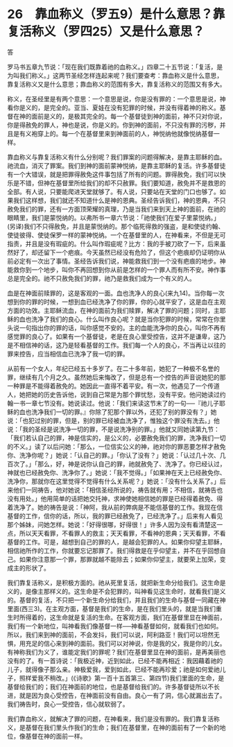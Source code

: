 # 26　靠血称义（罗五9）是什么意思？靠复活称义（罗四25）又是什么意思？


答

罗马书五章九节说：「现在我们既靠着祂的血称义。」四章二十五节说：「复活，是为叫我们称义。」这两节圣经怎样连起来呢？我们要查考：靠血称义是什么意思，靠复活称义又是什么意思；靠血称义的范围有多大，靠复活称义的范围又有多大。

称义，在圣经里是有两个意思：一个意思是说，你是没有罪的：一个意思是说，神看你是义的，是完全的。亚当、夏娃在没有犯罪的时候，并没有得着神的称义。基督在神的面前是义的，是极其完全的。每一个基督徒到神的面前，神不只对你说，你是得赦免的罪人，神也是说，你是义的。你到神的面前，不只没有罪的污秽，并且是有义袍穿上的。每一个在基督里来到神面前的人，神悦纳他就像悦纳基督一样。

靠血称义与靠复活称义有什么分别呢？我们罪案的问题得解决，是靠主耶稣的血。祂流血，消灭了罪案。我们到神的面前蒙神悦纳，是靠主耶稣的复活。许多基督徒有一个大错误，就是把罪得赦免这件事包括了所有的问题。罪得赦免，我们可以快乐是不错，但神在基督里所给我们的却不只赦罪。我们要知道，赦免并不是救恩的全部。有人说，只要能爬进天堂就够了。有人说，只要站在天堂的门口也够了。如果我们这样想，我们就还不知道什么是神的恩典。圣经告诉我们，神的恩典，不只赦免我们的罪，还有一方面顶荣耀的真理，乃是当我们来到天上神的面前，在祂的眼睛里，我们是蒙悦纳的。以弗所书一章六节说：「祂使我们在爱子里蒙悦纳。」(另译)我们不只得赦免，并且是蒙悦纳的。那个临死得救的强盗，是和使徒约翰、使徒彼得、使徒保罗一样的蒙神悦纳。一个在基督里的人，在神看来，不但是无可指责，并且是没有瑕疵的。什么叫作瑕疵呢？比方：我的手被刀砍了一下，后来虽然好了，却还留下一个疤痕。今天虽然已经没有危险了，但这个疤痕却仍证明你从前必定有一次出了事情。圣经告诉我们说，神能救我们到一个没有疤痕的地步。神能救你到一个地步，叫你不再回想到你从前是怎样的一个罪人而有所不安。神作事总是完全的。祂不只赦免我们的罪，祂乃是救我们成为一个有义的人。

血是在神面前赎罪的，这是客观的一面。血也洗净人的良心(来九14)。当你每一次想到你的罪的时候，一想到血已经洗净了你的罪，你的心就平安了，这是血在主观方面的功效。主耶稣流血，在神的面前为我们赎罪，解决了罪的问题；同时，主耶稣的血也洗净了我们的良心。什么叫作良心呢？就是当你犯罪的时候，常常在你里头说一句指出你的罪的话，叫你感觉不安的。主的血能洗净你的良心，叫你不再有感觉罪的良心了。如果有一个基督徒，老是在良心里受控告，这并不是谦卑，这乃是不相信神的话，这乃是轻看基督的工作。我们每一个人的良心，不当再让以往的罪来控告，应当相信血已洗净了我一切的罪。

从前有一个女人，年纪已经五十多岁了。在二十多年前，她犯了一种极不名誉的罪，继续有几个月之久。虽然她后来悔改了，但是总有一个控告的声音说她犯的那一种罪是不能得着赦免的。她因此一直得不着平安。有一次，他遇见了一个传道人，她把她的历史告诉他，说到自己常是为那个罪忧愁，没有平安。他问她读过约翰一书一章七节没有。她说读过。他说：「我们来读这节末了的一句──『祂儿子耶稣的血也洗净我们一切的罪。』你除了犯那个罪以外，还犯了别的罪没有？」她说：「也犯过别的罪，但是，别的罪已经被血洗净了，惟独这个罪没有洗去。」他说：「我的圣经是说洗净一切的罪，不是说洗净别的罪。」他就又同她读第九节：「我们若认自己的罪，神是信实的，是公义的，必要赦免我们的罪，洗净我们一切的不义。」读了以后问她：「那么，一位信实公义的神，祂对你的罪恶要怎样才赦免你、洗净你呢？」她说：「认自己的罪。」「你认了没有？」她说：「认过几十次、几百次了。」「那么，好，神是说你认自己的罪，祂就赦免了、洗净了。你已经认过，神就也已经赦免你、洗净你了。」她说：「我不觉得。」「如果神在天上已经赦免你、洗净你，那就你在这里觉得不觉得有什么关系呢？」她说：「没有什么关系了。」后来他们一同祷告，他对她说：「相信圣经所说的，祷告就有用；不相信，就祷告也没有用处。」他用简单的话把她交托神，求神使她相信她的罪是已经得着赦免、得着洗净了。她的祷告是说：「神阿，我从前的弊病是不能信基督的工作。我现在信基督的工作，信你的话，所以，我的罪已经赦免了，已经洗净了。」后来有人看见那个姊妹，问她怎样。她说：「好得很哪，好得很！」许多人因为没有看清楚这一点，所以天天看罪，不看罪人的救主；天天看罪，不看神的恩典；天天看罪，不看基督的工作。可是，越想到自己的罪的人，是越会犯罪的人。如果你仰望主耶稣，相信祂所作的工作，你就要忘记那罪了。我们得救是在乎仰望主，并不在乎回想自己。如果你注意那一个罪，那罪就越不能除去；如果你仰望主，就要荣上加荣，变成主的形状了。

我们靠复活称义，是积极方面的。祂从死里复活，就把新生命分给我们。这生命是义的，是像主那样义的。这生命是不会犯罪的，叫神看见这生命时，就看我们是义的。基督的复活，不只把一个新生命分给我们，并且我们的生命与基督一同藏在神里面(西三3)。在主观方面，基督是我们的生命，是在我们里头的，就是当我们重生时所得着的，这生命就是复活的生命。在客观方面，我们在基督里显在神面前，我们有一个新地位，叫神看我们像基督一样──神看基督如何，就看我们也如何。所以，我们来到神的面前，不会发抖，我们可以说，阿利路亚！我们可以坦然无惧，用充足的信心来到神的面前。我们可以对神说，你是我的父，我是你的儿女。有神称我们为义了，谁能定我们的罪呢？我们在基督里显在神的面前，是再美丽也没有的了。有一首诗说：「我极近神，近到如此，已经不能再相近：我因藉着祂的儿子，就得像子那么亲。神极爱我，爱到如此，已经不能再珍爱；祂是如何爱祂儿子，照样爱我不稍改。」(《诗歌》第一百十五首第三、第四节)我们里面的生命，是基督给我们的；我们在神面前的地位，也是基督给我们的。许多基督徒所以不长进，就是因为良心受控告，在神面前没有自由。良心一有了洞，信心就漏出去了。我们祷告时，良心一受控告，信心就软弱了。

我们靠血称义，就解决了罪的问题，在神看来，我们是没有罪的。我们靠复活称义，是基督在我们里头作我们的生命；我们在基督里，在神的面前有了一个新的地位，像基督在神的面前一样。
